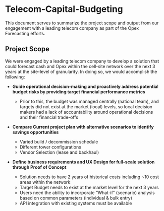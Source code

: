 # Telecom-Capital-Budgeting
This document serves to summarize the project scope and output from our engagement with a leading telecom company as part of the Opex Forecasting efforts.






## Project Scope
We were engaged by a leading telecom company to develop a solution that could forecast cash and Opex within the cell-site network over the next 3 years at the site-level of granularity.  In doing so, we would accomplish the following:

- **Guide operational decision-making and proactively address potential budget risks by providing target financial performance metrics**
  - Prior to this, the budget was managed centrally (national team), and targets did not exist at the market (local) levels, so local decision makers had a lack of accountability around operational decisions and their financial trade-offs

- **Compare Current project plan with alternative scenarios to identify savings opportunities**
  - Varied build / decommission schedule
  -	Different tower configurations
  -	Vendor Selection (lease and backhaul)

- **Define business requirements and UX Design for full-scale solution through Proof of Concept**
  - Solution needs to have 2 years of historical costs including ~10 cost areas within the network
  - Target Budget needs to exist at the market level for the next 3 years
  - Users need the ability to incorporate “What-if” (scenario) analysis based on common parameters (individual & bulk entry)
  - API integration with existing systems must be available
